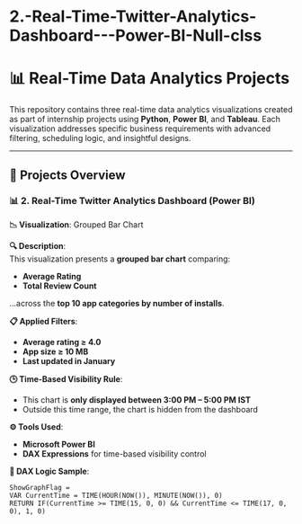 # 2.-Real-Time-Twitter-Analytics-Dashboard---Power-BI-Null-clss
# 📊 Real-Time Data Analytics Projects

This repository contains three real-time data analytics visualizations created as part of internship projects using **Python**, **Power BI**, and **Tableau**. Each visualization addresses specific business requirements with advanced filtering, scheduling logic, and insightful designs.

---

## 🔧 Projects Overview

### 📊 2. Real-Time Twitter Analytics Dashboard (Power BI)

**📉 Visualization**: Grouped Bar Chart  

**🔍 Description**:  
This visualization presents a **grouped bar chart** comparing:
- **Average Rating**
- **Total Review Count**

...across the **top 10 app categories by number of installs**.

**📋 Applied Filters**:
- **Average rating ≥ 4.0**
- **App size ≥ 10 MB**
- **Last updated in January**

**🕒 Time-Based Visibility Rule**:
- This chart is **only displayed between 3:00 PM – 5:00 PM IST**
- Outside this time range, the chart is hidden from the dashboard

**⚙️ Tools Used**:
- **Microsoft Power BI**
- **DAX Expressions** for time-based visibility control

**🧠 DAX Logic Sample**:
```dax
ShowGraphFlag = 
VAR CurrentTime = TIME(HOUR(NOW()), MINUTE(NOW()), 0)
RETURN IF(CurrentTime >= TIME(15, 0, 0) && CurrentTime <= TIME(17, 0, 0), 1, 0)
